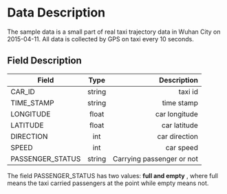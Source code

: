 # Data Description

The sample data is a small part of real taxi trajectory data in Wuhan City on 2015-04-11. All data is collected by GPS on taxi every 10 seconds.

## Field Description

| Field            | Type       | Description               |
| ---------------- |:----------:| -------------------------:|
| CAR_ID           | string     | taxi id                   |
| TIME_STAMP       | string     | time stamp                |
| LONGITUDE        | float      | car longitude             |
| LATITUDE         | float      | car latitude              |
| DIRECTION        | int        | car direction             |
| SPEED            | int        | car speed                 |
| PASSENGER_STATUS | string     | Carrying passenger or not |

The field PASSENGER_STATUS has two values: **full and empty** , where full means the taxi carried passengers at the point while empty means not.